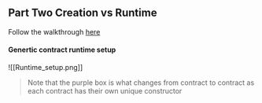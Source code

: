 ## Part Two Creation vs Runtime
Follow the walkthrough [here](https://blog.openzeppelin.com/deconstructing-a-solidity-contract-part-ii-creation-vs-runtime-6b9d60ecb44c/)

#### Genertic contract runtime setup
![[Runtime_setup.png]]

> Note that the purple box is what changes from contract to contract as each contract has their own unique constructor
